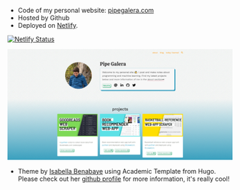 
- Code of my personal website: [pipegalera.com](https://www.pipegalera.com)
- Hosted by Github
- Deployed on [Netlify](https://www.netlify.com/).


[![Netlify Status](https://api.netlify.com/api/v1/badges/e9bf7883-ae75-443a-9b67-0bcca8c54cd3/deploy-status)](https://app.netlify.com/sites/unruffled-wiles-6ef981/overview)

[![](/static/img/homepage-screenshot.png)](https://pipegalera.com/)


- Theme by [Isabella Benabaye](https://isabella-b.com/) using Academic Template from Hugo. Please check out her [github profile](https://github.com/isabellabenabaye) for more information, it's really cool!
